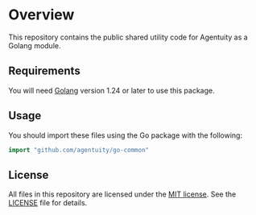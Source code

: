 <!-- markdownlint-disable-file MD024 MD025 MD041 -->

# Overview

This repository contains the public shared utility code for Agentuity as a Golang module.

## Requirements

You will need [Golang](https://go.dev/dl/) version 1.24 or later to use this package.

## Usage

You should import these files using the Go package with the following:

```go
import "github.com/agentuity/go-common"
```

## License

All files in this repository are licensed under the [MIT license](https://opensource.org/licenses/MIT). See the [LICENSE](./LICENSE) file for details.
